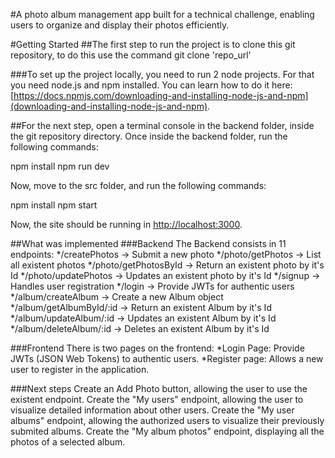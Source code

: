 #A photo album management app built for a technical challenge, enabling users to organize and display their photos efficiently.

#Getting Started
##The first step to run the project is to clone this git repository, to do this use the command git clone 'repo_url'

###To set up the project locally, you need to run 2 node projects. For that you need node.js and npm installed. You can learn how to do it here: [https://docs.npmjs.com/downloading-and-installing-node-js-and-npm](downloading-and-installing-node-js-and-npm).

##For the next step, open a terminal console in the backend folder, inside the git repository directory. Once inside the backend folder, run the following commands:

npm install
npm run dev

Now, move to the src folder, and run the following commands:

npm install
npm start

Now, the site should be running in [http://localhost:3000](http://localhost:3000).

##What was implemented
###Backend
The Backend consists in 11 endpoints:
*/createPhotos -> Submit a new photo
*/photo/getPhotos -> List all existent photos
*/photo/getPhotosById -> Return an existent photo by it's Id
*/photo/updatePhotos -> Updates an existent photo by it's Id
*/signup -> Handles user registration
*/login ->  Provide JWTs for authentic users
*/album/createAlbum ->  Create a new Album object
*/album/getAlbumById/:id -> Return an existent Album by it's Id
*/album/updateAlbum/:id -> Updates an existent Album by it's Id
*/album/deleteAlbum/:id -> Deletes an existent Album by it's Id

###Frontend
There is two pages on the frontend:
*Login Page: Provide JWTs (JSON Web Tokens) to authentic users.
*Register page: Allows a new user to register in the application.

###Next steps
Create an Add Photo button, allowing the user to use the existent endpoint.
Create the "My users" endpoint, allowing the user to visualize detailed information about other users.
Create the "My user albums" endpoint, allowing the authorized users to visualize their previously submited albums.
Create the "My album photos" endpoint, displaying all the photos of a selected album.